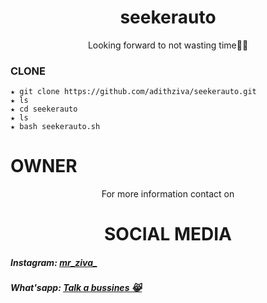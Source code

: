 <h1 align="center">seekerauto</h1>
<p align="center">
Looking forward to not wasting time🏴‍☠️
</p>


### CLONE
```
★ git clone https://github.com/adithziva/seekerauto.git
★ ls
★ cd seekerauto
★ ls
★ bash seekerauto.sh
```

# OWNER
<p align="center">For more information contact on</p>
<h1 align="center">SOCIAL MEDIA</h1>

<div> 
<h5> Instagram: <a href="https://instagram.com/mr_ziva_?igshid=16l8x2u66fm0u">mr_ziva_</a></h5>
</div>
<h5> What'sapp: <a href="https://wa.me/+916282943771">Talk a bussines 😹</a><h5>
